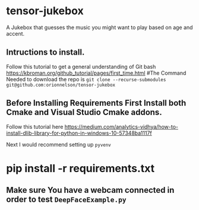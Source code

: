 # tensor-jukebox
A Jukebox that guesses the music you might want to play based on age and accent.


## Intructions to install.

Follow this tutorial to get a general understanding of Git bash https://kbroman.org/github_tutorial/pages/first_time.html
#The Command Needed to download the repo is 
```git clone --recurse-submodules git@github.com:orionnelson/tensor-jukebox```
## Before Installing Requirements First Install both Cmake and Visual Studio Cmake addons.
Follow this tutorial here https://medium.com/analytics-vidhya/how-to-install-dlib-library-for-python-in-windows-10-57348ba1117f

Next I would recommend setting up ```pyvenv```

# pip install -r requirements.txt 

## Make sure You have a webcam connected in order to test ```DeepFaceExample.py```

